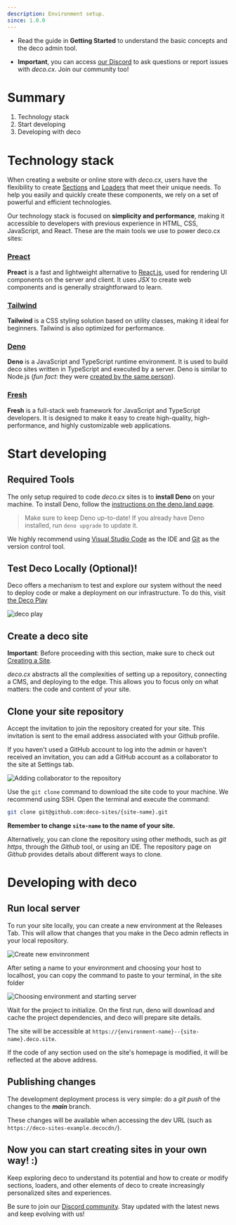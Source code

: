 ```yaml
---
description: Environment setup.
since: 1.0.0
---
```


- Read the guide in **Getting Started** to understand the basic concepts and the
  deco admin tool.

- **Important**, you can access
  [our Discord](https://deco.cx/discord) to ask questions or report
  issues with _deco.cx_. Join our community too!

# Summary

1. Technology stack
2. Start developing
3. Developing with deco

# Technology stack

When creating a website or online store with _deco.cx_, users have the
flexibility to create [Sections](/docs/en/concepts/section) and
[Loaders](/docs/en/concepts/loader) that meet their unique needs. To help you
easily and quickly create these components, we rely on a set of powerful and
efficient technologies.

Our technology stack is focused on **simplicity and performance**, making it
accessible to developers with previous experience in HTML, CSS, JavaScript, and
React. These are the main tools we use to power deco.cx sites:

### [Preact](https://preactjs.com/)

**Preact** is a fast and lightweight alternative to
[React.js](https://reactjs.org/), used for rendering UI components on the server
and client. It uses _JSX_ to create web components and is generally
straightforward to learn.

### [Tailwind](https://tailwindcss.com)

**Tailwind** is a CSS styling solution based on utility classes, making it ideal
for beginners. Tailwind is also optimized for performance.

### [Deno](https://deno.com/deploy)

**Deno** is a JavaScript and TypeScript runtime environment. It is used to build
deco sites written in TypeScript and executed by a server. Deno is similar to
Node.js (_fun fact_: they were
[created by the same person](https://www.youtube.com/watch?v=M3BM9TB-8yA)).

### [Fresh](https://fresh.deno.dev)

**Fresh** is a full-stack web framework for JavaScript and TypeScript
developers. It is designed to make it easy to create high-quality,
high-performance, and highly customizable web applications.

# Start developing

## Required Tools

The only setup required to code _deco.cx_ sites is to **install Deno** on your
machine. To install Deno, follow the
[instructions on the deno.land page](https://deno.land/manual/getting_started/installation).

> Make sure to keep Deno up-to-date! If you already have Deno installed, run
> `deno upgrade` to update it.

We highly recommend using
[Visual Studio Code](https://code.visualstudio.com/download) as the IDE and
[Git](https://github.com/git-guides/install-git) as the version control tool.

## Test Deco Locally (Optional)!

Deco offers a mechanism to test and explore our system without the need to
deploy code or make a deployment on our infrastructure. To do this, visit [the Deco Play](https://play.deco.cx/)

![deco play](https://github.com/deco-cx/apps/assets/882438/e52c7727-b1c2-44cc-b709-10adba203341)

## Create a deco site

**Important**: Before proceeding with this section, make sure to check out
[Creating a Site](/docs/en/getting-started/creating-a-site).

_deco.cx_ abstracts all the complexities of setting up a repository, connecting
a CMS, and deploying to the edge. This allows you to focus only on what matters:
the code and content of your site.

## Clone your site repository

Accept the invitation to join the repository created for your site. This
invitation is sent to the email address associated with your Github profile.

If you haven't used a GitHub account to log into the admin or haven't received
an invitation, you can add a GitHub account as a collaborator to the site at
Settings tab.

<!-- ![Adding collaborator to the repository](https://github.com/deco-cx/apps/assets/882438/0cdcc7a7-90fd-4cbe-9eea-0ca68ee533d9) -->

![Adding collaborator to the repository](/docs/setup/repository-access.png)

Use the `git clone` command to download the site code to your machine. We
recommend using SSH. Open the terminal and execute the command:

```bash
git clone git@github.com:deco-sites/{site-name}.git
```

**Remember to change `site-name` to the name of your site.**

Alternatively, you can clone the repository using other methods, such as _git
https_, through the _Github_ tool, or using an IDE. The repository page on
_Github_ provides details about different ways to clone.

# Developing with deco

## Run local server

To run your site locally, you can create a new environment at the Releases Tab.
This will allow that changes that you make in the Deco admin reflects in your
local repository.

![Create new envinronment](/docs/setup/create-environment.png)

After seting a name to your environment and choosing your host to localhost, 
you can copy the command to paste to your terminal, in the site folder

![Choosing environment and starting server](/docs/setup/start-server.png)

Wait for the project to initialize. On the first run, deno will download and
cache the project dependencies, and deco will prepare site details.

The site will be accessible at `https://{environment-name}--{site-name}.deco.site`.

<!-- > Some browsers may block access to or execution of code on the `localhost`
> domain! Disable browser ad blockers or privacy protections to access this
> address. -->

If the code of any section used on the site's homepage is modified, it will be
reflected at the above address.

## Publishing changes

The development deployment process is very simple: do a _git push_ of the
changes to the _**main**_ branch.

These changes will be available when accessing the dev URL (such as
`https://deco-sites-example.decocdn/`).

<!-- You can also create a deco.site domain that will make
<https://example.deco.site/> available to use. To do so, you need to request
that to someone from the deco team. -->

## Now you can start creating sites in your own way! :)

Keep exploring deco to understand its potential and how to create or modify
sections, loaders, and other elements of deco to create increasingly
personalized sites and experiences.

Be sure to join our [Discord community](https://deco.cx/discord). Stay updated
with the latest news and keep evolving with us!
